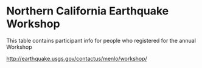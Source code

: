 # Northern California Earthquake Workshop

This table contains participant info for people who registered for the annual
Workshop

http://earthquake.usgs.gov/contactus/menlo/workshop/
